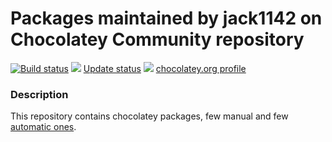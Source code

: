 # Packages maintained by jack1142 on Chocolatey Community repository

[![Build status](https://ci.appveyor.com/api/projects/status/4gjhav0aq3kffcfx?svg=true)](https://ci.appveyor.com/project/jack1142/choco-auto)
[![](http://transparent-favicon.info/favicon.ico)](#)
[Update status](https://gist.github.com/Jackenmen/4a1ffb06ffe2a5216cb65b16ebe279df)
[![](http://transparent-favicon.info/favicon.ico)](#)
[chocolatey.org profile](https://chocolatey.org/profiles/jack1142)

### Description

This repository contains chocolatey packages, few manual and few [automatic ones](https://chocolatey.org/docs/automatic-packages).
